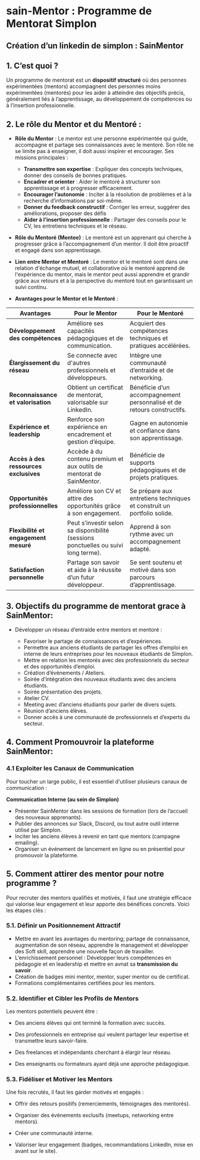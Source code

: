# sain-Mentor : Programme de Mentorat Simplon


## Création d’un linkedin de simplon : SainMentor


## 1. C’est quoi ?

Un programme de mentorat est un **dispositif structuré** où des personnes expérimentées (mentors) accompagnent des personnes moins expérimentées (mentorés) pour les aider à atteindre des objectifs précis, généralement liés à l’apprentissage, au développement de compétences ou à l’insertion professionnelle.

## 2. Le rôle du Mentor et du Mentoré :

- **Rôle du Mentor** : Le mentor est une personne expérimentée qui guide, accompagne et partage ses connaissances avec le mentoré. Son rôle ne se limite pas à enseigner, il doit aussi inspirer et encourager. Ses missions principales :

    - **Transmettre son expertise** : Expliquer des concepts techniques, donner des conseils de bonnes pratiques.
    - **Encadrer et orienter** : Aider le mentoré à structurer son apprentissage et à progresser efficacement.
    - **Encourager l’autonomie** : Inciter à la résolution de problèmes et à la recherche d’informations par soi-même.
    - **Donner du feedback constructif** : Corriger les erreur, suggérer des améliorations, proposer des défis
    - **Aider à l’insertion professionnelle** : Partager des conseils pour le CV, les entretiens techniques et le réseau.

- **Rôle du Mentoré (Mentee)** : Le mentoré est un apprenant qui cherche à progresser grâce à l’accompagnement d’un mentor. Il doit être proactif et engagé dans son apprentissage.

- **Lien entre Mentor et Mentoré** : Le mentor et le mentoré sont dans une relation d'échange mutuel, et collaborative où le mentoré apprend de l'expérience du mentor, mais le mentor peut aussi apprendre et grandir grâce aux retours et à la perspective du mentoré tout en garantissant un suivi continu.

- **Avantages pour le Mentor et le Mentoré** :

| **Avantages**       | **Pour le Mentor** | **Pour le Mentoré** |
|---------------------|--------------------|---------------------|
| **Développement des compétences** | Améliore ses capacités pédagogiques et de communication. | Acquiert des compétences techniques et pratiques accélérées. |
| **Élargissement du réseau** | Se connecte avec d'autres professionnels et développeurs. | Intègre une communauté d’entraide et de networking. |
| **Reconnaissance et valorisation** | Obtient un certificat de mentorat, valorisable sur LinkedIn. | Bénéficie d’un accompagnement personnalisé et de retours constructifs. |
| **Expérience et leadership** | Renforce son expérience en encadrement et gestion d’équipe. | Gagne en autonomie et confiance dans son apprentissage. |
| **Accès à des ressources exclusives** | Accède à du contenu premium et aux outils de mentorat de SainMentor. | Bénéficie de supports pédagogiques et de projets pratiques. |
| **Opportunités professionnelles** | Améliore son CV et attire des opportunités grâce à son engagement. | Se prépare aux entretiens techniques et construit un portfolio solide. |
| **Flexibilité et engagement mesuré** | Peut s’investir selon sa disponibilité (sessions ponctuelles ou suivi long terme). | Apprend à son rythme avec un accompagnement adapté. |
| **Satisfaction personnelle** | Partage son savoir et aide à la réussite d’un futur développeur. | Se sent soutenu et motivé dans son parcours d’apprentissage. |


## 3. Objectifs du programme de mentorat grace à SainMentor:

- Développer un réseau d’entraide entre mentors et mentoré : 

    - Favoriser le partage de connaissances et d’expériences.
    - Permettre  aux anciens étudiants de partager les offres d’emploi en interne de leurs entreprises pour les nouveaux étudiants de Simplon.
    - Mettre en relation les mentorés avec des professionnels du secteur et des opportunités d’emploi.
    - Création d’événements / Ateliers. 
    - Soirée d’intégration des nouveaux étudiants avec des anciens étudiants.
    - Soirée présentation des projets.
    - Atelier CV.
    - Meeting avec d’anciens étudiants pour parler de divers sujets.
    - Réunion d’anciens élèves. 
    - Donner accès à une communauté de professionnels et d’experts du secteur.


## 4. Comment Promouvroir la plateforme SainMentor:

### 4.1 Exploiter les Canaux de Communication

Pour toucher un large public, il est essentiel d'utiliser plusieurs canaux de communication :
 
**Communication Interne (au sein de Simplon)** 

- Présenter SainMentor dans les sessions de formation (lors de l’accueil des nouveaux apprenants).
- Publier des annonces sur Slack, Discord, ou tout autre outil interne utilisé par Simplon.
- Inciter les anciens élèves à revenir en tant que mentors (campagne emailing).
- Organiser un événement de lancement en ligne ou en présentiel pour promouvoir la plateforme.




## 5. Comment attirer des mentor pour notre programme ?

Pour recruter des mentors qualifiés et motivés, il faut une stratégie efficace qui valorise leur engagement et leur apporte des bénéfices concrets. Voici les étapes clés :

### 5.1. Définir un Positionnement Attractif 

- Mettre en avant les avantages du mentoring; partage de connaissance, augmentation de son réseau, apprendre le management et développer des Soft skill, apprendre une nouvelle façon de travailler.
- L’enrichissement personnel : Développer leurs compétences en pédagogie et en leadership et mettre en avnat sa **transmission du savoir**.
- Création de badges mini mentor, mentor, super mentor ou de certificat. 
- Formations complémentaires certifiées pour les mentors.


### 5.2. Identifier et Cibler les Profils de Mentors

Les mentors potentiels peuvent être :

- Des anciens élèves qui ont terminé la formation avec succès.

- Des professionnels en entreprise qui veulent partager leur expertise et transmettre leurs savoir-faire.

- Des freelances et indépendants cherchant à élargir leur réseau.

- Des enseignants ou formateurs ayant déjà une approche pédagogique.

### 5.3. Fidéliser et Motiver les Mentors

Une fois recrutés, il faut les garder motivés et engagés :

- Offrir des retours positifs (remerciements, témoignages des mentorés).

- Organiser des événements exclusifs (meetups, networking entre mentors).

- Créer une communauté interne.

- Valoriser leur engagement (badges, recommandations LinkedIn, mise en avant sur le site).